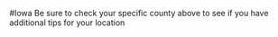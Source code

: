 #Iowa
 Be sure to check your specific county above to see if you have additional tips for your location